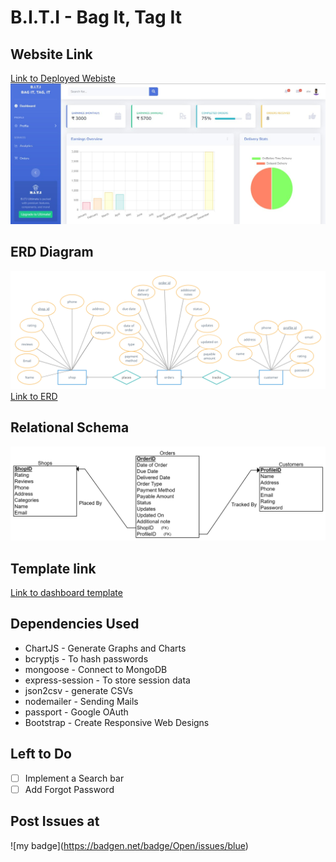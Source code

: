 # B.I.T.I - Bag It, Tag It

Website Link
------
[Link to Deployed Webiste](https://b-i-t-i.onrender.com)
![Screenshot](screenshot.png)

ERD Diagram
------
![ER Diagram](ERD.jpg)
[Link to ERD](https://app.creately.com/d/8cRDfNW4iAN/view)

Relational Schema
------
![Relational Schema](Relational_Schema.png)

Template link
------
[Link to dashboard template](https://github.com/startbootstrap/startbootstrap-sb-admin-2)

Dependencies Used
------
* ChartJS - Generate Graphs and Charts
* bcryptjs - To hash passwords
* mongoose - Connect to MongoDB
* express-session - To store session data
* json2csv - generate CSVs
* nodemailer - Sending Mails
* passport - Google OAuth
* Bootstrap - Create Responsive Web Designs

Left to Do
------
- [ ] Implement a Search bar
- [ ] Add Forgot Password

Post Issues at
-------
!\[my badge\](https://badgen.net/badge/Open/issues/blue)

